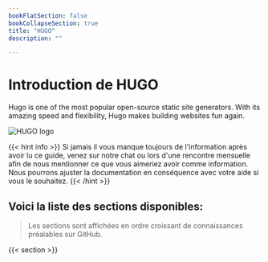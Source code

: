 ```yaml
---
bookFlatSection: false
bookCollapseSection: true
title: "HUGO"
description: ""

---
```


# Introduction de HUGO

Hugo is one of the most popular open-source static site generators. With its amazing speed and flexibility, Hugo makes building websites fun again. 

![HUGO logo](https://d33wubrfki0l68.cloudfront.net/c38c7334cc3f23585738e40334284fddcaf03d5e/2e17c/images/hugo-logo-wide.svg)


{{< hint info >}}
Si jamais il vous manque toujours de l'information après avoir lu ce guide, venez sur notre chat ou lors d'une rencontre mensuelle afin de nous mentionner ce que vous aimeriez avoir comme information. Nous pourrons ajuster la documentation en conséquence avec votre aide si vous le souhaitez.
{{< /hint >}}


## Voici la liste des sections disponibles:

> Les sections sont affichées en ordre croissant de connaissances préalables sur GitHub.

{{< section >}}